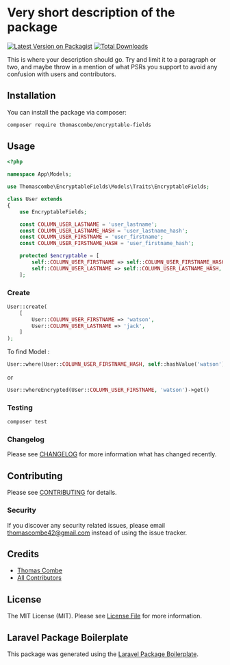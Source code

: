 # Very short description of the package

[![Latest Version on Packagist](https://img.shields.io/packagist/v/thomascombe/encryptable-fields.svg?style=flat-square)](https://packagist.org/packages/thomascombe/encryptable-fields)
[![Total Downloads](https://img.shields.io/packagist/dt/thomascombe/encryptable-fields.svg?style=flat-square)](https://packagist.org/packages/thomascombe/encryptable-fields)

This is where your description should go. Try and limit it to a paragraph or two, and maybe throw in a mention of what PSRs you support to avoid any confusion with users and contributors.

## Installation

You can install the package via composer:

```bash
composer require thomascombe/encryptable-fields
```

## Usage

``` php
<?php

namespace App\Models;

use Thomascombe\EncryptableFields\Models\Traits\EncryptableFields;

class User extends
{
    use EncryptableFields;

    const COLUMN_USER_LASTNAME = 'user_lastname';
    const COLUMN_USER_LASTNAME_HASH = 'user_lastname_hash';
    const COLUMN_USER_FIRSTNAME = 'user_firstname';
    const COLUMN_USER_FIRSTNAME_HASH = 'user_firstname_hash';

    protected $encryptable = [
        self::COLUMN_USER_FIRSTNAME => self::COLUMN_USER_FIRSTNAME_HASH,
        self::COLUMN_USER_LASTNAME => self::COLUMN_USER_LASTNAME_HASH,
    ];
```

### Create
```php
User::create(
    [
        User::COLUMN_USER_FIRSTNAME => 'watson',
        User::COLUMN_USER_LASTNAME => 'jack',
    ]
);
```

To find Model :
```php
User::where(User::COLUMN_USER_FIRSTNAME_HASH, self::hashValue('watson');
```

or 
``` php
User::whereEncrypted(User::COLUMN_USER_FIRSTNAME, 'watson')->get()
```

### Testing

``` bash
composer test
```

### Changelog

Please see [CHANGELOG](CHANGELOG.md) for more information what has changed recently.

## Contributing

Please see [CONTRIBUTING](CONTRIBUTING.md) for details.

### Security

If you discover any security related issues, please email thomascombe42@gmail.com instead of using the issue tracker.

## Credits

- [Thomas Combe](https://github.com/thomascombe)
- [All Contributors](../../contributors)

## License

The MIT License (MIT). Please see [License File](LICENSE.md) for more information.

## Laravel Package Boilerplate

This package was generated using the [Laravel Package Boilerplate](https://laravelpackageboilerplate.com).
